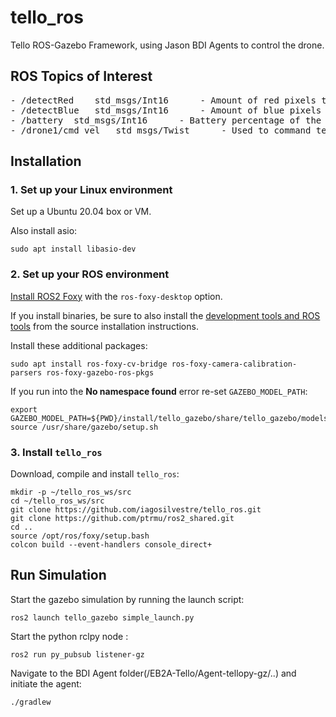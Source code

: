 # tello_ros
Tello ROS-Gazebo Framework, using Jason BDI Agents to control the drone.

## ROS Topics of Interest
<pre>
- /detectRed	std_msgs/Int16		- Amount of red pixels the drone camera is seeing
- /detectBlue	std_msgs/Int16		- Amount of blue pixels the drone camera is seeing
- /battery	std_msgs/Int16		- Battery percentage of the drone
- /drone1/cmd_vel	std_msgs/Twist		- Used to command tello velocity
</pre>
## Installation

### 1. Set up your Linux environment

Set up a Ubuntu 20.04 box or VM.

Also install asio:
~~~
sudo apt install libasio-dev
~~~

### 2. Set up your ROS environment

[Install ROS2 Foxy](https://docs.ros.org/) with the `ros-foxy-desktop` option.

If you install binaries, be sure to also install the 
[development tools and ROS tools](https://docs.ros.org/en/foxy/Installation/Ubuntu-Development-Setup.html)
from the source installation instructions.

Install these additional packages:
~~~
sudo apt install ros-foxy-cv-bridge ros-foxy-camera-calibration-parsers ros-foxy-gazebo-ros-pkgs
~~~

If you run into the **No namespace found** error re-set `GAZEBO_MODEL_PATH`:

    export GAZEBO_MODEL_PATH=${PWD}/install/tello_gazebo/share/tello_gazebo/models
    source /usr/share/gazebo/setup.sh

### 3. Install `tello_ros`

Download, compile and install `tello_ros`:
~~~
mkdir -p ~/tello_ros_ws/src
cd ~/tello_ros_ws/src
git clone https://github.com/iagosilvestre/tello_ros.git
git clone https://github.com/ptrmu/ros2_shared.git
cd ..
source /opt/ros/foxy/setup.bash
colcon build --event-handlers console_direct+
~~~

## Run Simulation
Start the gazebo simulation by running the launch script:
~~~
ros2 launch tello_gazebo simple_launch.py 
~~~
Start the python rclpy node :
~~~
ros2 run py_pubsub listener-gz
~~~
Navigate to the BDI Agent folder(/EB2A-Tello/Agent-tellopy-gz/..) and initiate the agent:
~~~
./gradlew
~~~


